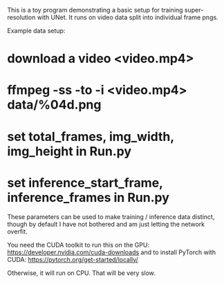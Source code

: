 This is a toy program demonstrating a basic setup for training super-resolution with UNet.
It runs on video data split into individual frame pngs.

Example data setup:
# download a video <video.mp4>
# ffmpeg -ss <start time hh:mm:ss> -to <end time hh:mm:ss> -i <video.mp4> data/%04d.png
# set total_frames, img_width, img_height in Run.py
# set inference_start_frame, inference_frames in Run.py
These parameters can be used to make training / inference data distinct, though by default
I have not bothered and am just letting the network overfit.

You need the CUDA toolkit to run this on the GPU: https://developer.nvidia.com/cuda-downloads
and to install PyTorch with CUDA: https://pytorch.org/get-started/locally/

Otherwise, it will run on CPU. That will be very slow.